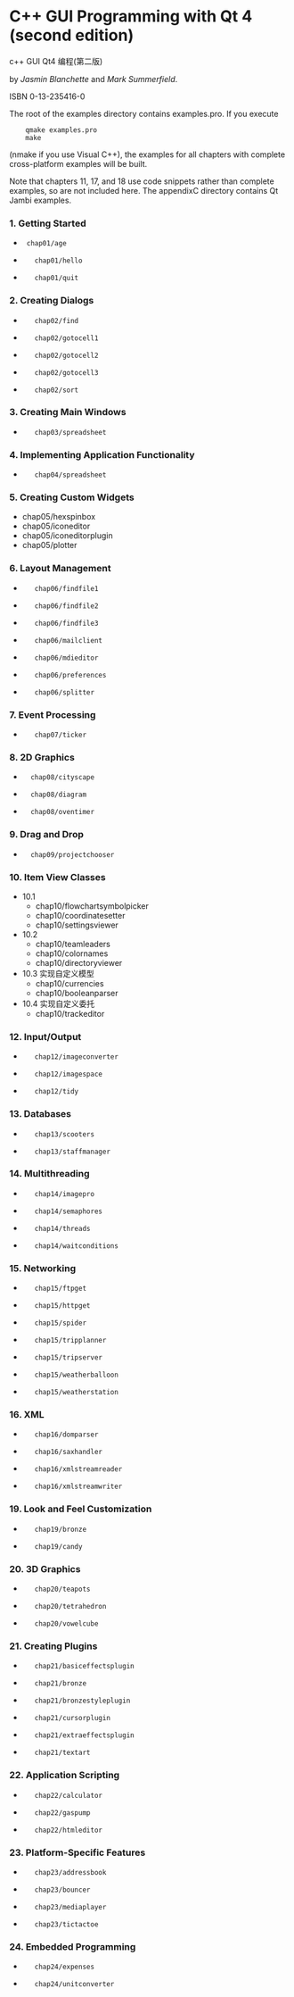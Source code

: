 # C++ GUI Programming with Qt 4 (second edition)

c++ GUI Qt4 编程(第二版)

by *Jasmin Blanchette* and *Mark Summerfield*.

ISBN 0-13-235416-0

The root of the examples directory contains examples.pro.
If you execute
```
	qmake examples.pro
	make
```
(nmake if you use Visual C++), the examples for all chapters
with complete cross-platform examples will be built.

Note that chapters 11, 17, and 18 use code snippets rather
than complete examples, so are not included here.
The appendixC directory contains Qt Jambi examples.

### 1. Getting Started
-      chap01/age
-        chap01/hello
-        chap01/quit

### 2. Creating Dialogs
-        chap02/find
-        chap02/gotocell1
-        chap02/gotocell2
-        chap02/gotocell3
-        chap02/sort

### 3. Creating Main Windows
-        chap03/spreadsheet

### 4. Implementing Application Functionality
-        chap04/spreadsheet

### 5. Creating Custom Widgets

- chap05/hexspinbox
- chap05/iconeditor
- chap05/iconeditorplugin
- chap05/plotter

### 6. Layout Management
-        chap06/findfile1
-        chap06/findfile2
-        chap06/findfile3
-        chap06/mailclient
-        chap06/mdieditor
-        chap06/preferences
-        chap06/splitter

### 7. Event Processing
-        chap07/ticker

### 8. 2D Graphics
-       chap08/cityscape
-       chap08/diagram
-       chap08/oventimer

### 9. Drag and Drop
-       chap09/projectchooser

### 10. Item View Classes
- 10.1
	-    chap10/flowchartsymbolpicker
	-    chap10/coordinatesetter
	-    chap10/settingsviewer
- 10.2
    -    chap10/teamleaders
    -    chap10/colornames
    -    chap10/directoryviewer
- 10.3 实现自定义模型
    -    chap10/currencies
    -    chap10/booleanparser
- 10.4 实现自定义委托
    -    chap10/trackeditor

### 12. Input/Output
-        chap12/imageconverter
-        chap12/imagespace
-        chap12/tidy

### 13. Databases
-        chap13/scooters
-        chap13/staffmanager

### 14. Multithreading
-        chap14/imagepro
-        chap14/semaphores
-        chap14/threads
-        chap14/waitconditions

### 15. Networking
-        chap15/ftpget
-        chap15/httpget
-        chap15/spider
-        chap15/tripplanner
-        chap15/tripserver
-        chap15/weatherballoon
-        chap15/weatherstation

### 16. XML
-        chap16/domparser
-        chap16/saxhandler
-        chap16/xmlstreamreader
-        chap16/xmlstreamwriter

### 19. Look and Feel Customization
-        chap19/bronze
-        chap19/candy

### 20. 3D Graphics
-        chap20/teapots
-        chap20/tetrahedron
-        chap20/vowelcube

### 21. Creating Plugins
-        chap21/basiceffectsplugin
-        chap21/bronze
-        chap21/bronzestyleplugin
-        chap21/cursorplugin
-        chap21/extraeffectsplugin
-        chap21/textart

### 22. Application Scripting
-        chap22/calculator
-        chap22/gaspump
-        chap22/htmleditor

### 23. Platform-Specific Features
-        chap23/addressbook
-        chap23/bouncer
-        chap23/mediaplayer
-        chap23/tictactoe

### 24. Embedded Programming
-        chap24/expenses
-        chap24/unitconverter
